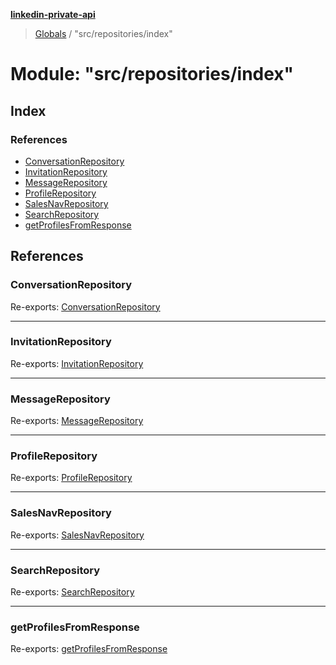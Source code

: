 **[linkedin-private-api](../README.md)**

> [Globals](../globals.md) / "src/repositories/index"

# Module: "src/repositories/index"

## Index

### References

* [ConversationRepository](_src_repositories_index_.md#conversationrepository)
* [InvitationRepository](_src_repositories_index_.md#invitationrepository)
* [MessageRepository](_src_repositories_index_.md#messagerepository)
* [ProfileRepository](_src_repositories_index_.md#profilerepository)
* [SalesNavRepository](_src_repositories_index_.md#salesnavrepository)
* [SearchRepository](_src_repositories_index_.md#searchrepository)
* [getProfilesFromResponse](_src_repositories_index_.md#getprofilesfromresponse)

## References

### ConversationRepository

Re-exports: [ConversationRepository](../classes/_src_repositories_conversation_repository_.conversationrepository.md)

___

### InvitationRepository

Re-exports: [InvitationRepository](../classes/_src_repositories_invitation_repository_.invitationrepository.md)

___

### MessageRepository

Re-exports: [MessageRepository](../classes/_src_repositories_message_repository_.messagerepository.md)

___

### ProfileRepository

Re-exports: [ProfileRepository](../classes/_src_repositories_profile_repository_.profilerepository.md)

___

### SalesNavRepository

Re-exports: [SalesNavRepository](../classes/_src_repositories_salesnav_repository_.salesnavrepository.md)

___

### SearchRepository

Re-exports: [SearchRepository](../classes/_src_repositories_search_repository_.searchrepository.md)

___

### getProfilesFromResponse

Re-exports: [getProfilesFromResponse](_src_repositories_profile_repository_.md#getprofilesfromresponse)
